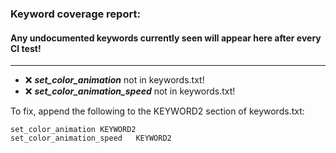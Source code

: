 ### Keyword coverage report: 
#### Any undocumented keywords currently seen will appear here after every CI test!
---------------------------------------------------------
- :x: ***set_color_animation*** not in keywords.txt!
- :x: ***set_color_animation_speed*** not in keywords.txt!


To fix, append the following to the KEYWORD2 section of keywords.txt:

    set_color_animation	KEYWORD2
    set_color_animation_speed	KEYWORD2
